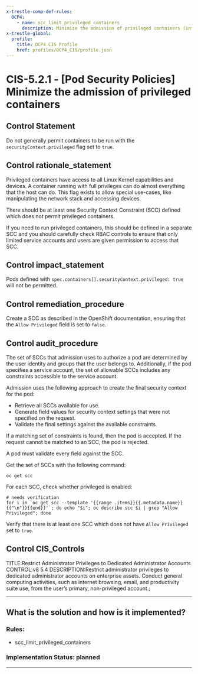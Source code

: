 ```yaml
---
x-trestle-comp-def-rules:
  OCP4:
    - name: scc_limit_privileged_containers
      description: Minimize the admission of privileged containers (info)
x-trestle-global:
  profile:
    title: OCP4 CIS Profile
    href: profiles/OCP4_CIS/profile.json
---
```


# CIS-5.2.1 - \[Pod Security Policies\] Minimize the admission of privileged containers

## Control Statement

Do not generally permit containers to be run with the `securityContext.privileged` flag set to `true`.

## Control rationale_statement

Privileged containers have access to all Linux Kernel capabilities and devices. A container running with full privileges can do almost everything that the host can do. This flag exists to allow special use-cases, like manipulating the network stack and accessing devices.

There should be at least one Security Context Constraint (SCC) defined which does not permit privileged containers.

If you need to run privileged containers, this should be defined in a separate SCC and you should carefully check RBAC controls to ensure that only limited service accounts and users are given permission to access that SCC.

## Control impact_statement

Pods defined with `spec.containers[].securityContext.privileged: true` will not be permitted.

## Control remediation_procedure

Create a SCC as described in the OpenShift documentation, ensuring that the `Allow Privileged` field is set to `false`.

## Control audit_procedure

The set of SCCs that admission uses to authorize a pod are determined by the user identity and groups that the user belongs to. Additionally, if the pod specifies a service account, the set of allowable SCCs includes any constraints accessible to the service account.

Admission uses the following approach to create the final security context for the pod:

- Retrieve all SCCs available for use.
- Generate field values for security context settings that were not specified on the request.
- Validate the final settings against the available constraints.

If a matching set of constraints is found, then the pod is accepted. If the request cannot be matched to an SCC, the pod is rejected.

A pod must validate every field against the SCC. 

Get the set of SCCs with the following command:

```
oc get scc
```

For each SCC, check whether privileged is enabled:

```
# needs verification
for i in `oc get scc --template '{{range .items}}{{.metadata.name}}{{"\n"}}{{end}}'`; do echo "$i"; oc describe scc $i | grep "Allow Privileged"; done
```

Verify that there is at least one SCC which does not have `Allow Privileged` set to `true`.

## Control CIS_Controls

TITLE:Restrict Administrator Privileges to Dedicated Administrator Accounts CONTROL:v8 5.4 DESCRIPTION:Restrict administrator privileges to dedicated administrator accounts on enterprise assets. Conduct general computing activities, such as internet browsing, email, and productivity suite use, from the user’s primary, non-privileged account.;

______________________________________________________________________

## What is the solution and how is it implemented?

<!-- For implementation status enter one of: implemented, partial, planned, alternative, not-applicable -->

<!-- Note that the list of rules under ### Rules: is read-only and changes will not be captured after assembly to JSON -->

<!-- Add control implementation description here for control: CIS-5.2.1 -->

### Rules:

  - scc_limit_privileged_containers

### Implementation Status: planned

______________________________________________________________________
